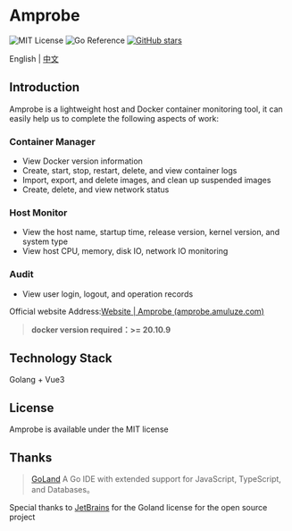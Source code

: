 # Amprobe

![MIT License](https://img.shields.io/badge/License-MIT-green.svg)
![Go Reference](https://pkg.go.dev/badge/github.com/shirou/gopsutil/v3.svg)
[![GitHub stars](https://img.shields.io/github/stars/amuluze/amprobe)](https://github.com/amuluze/amprobe/stargazers)

English | [中文](./README.md)

## Introduction

Amprobe is a lightweight host and Docker container monitoring tool, it can easily help us to complete the following aspects of work:

### Container Manager

- View Docker version information
- Create, start, stop, restart, delete, and view container logs
- Import, export, and delete images, and clean up suspended images
- Create, delete, and view network status

### Host Monitor

- View the host name, startup time, release version, kernel version, and system type
- View host CPU, memory, disk IO, network IO monitoring

### Audit

- View user login, logout, and operation records

Official website Address:[Website | Amprobe (amprobe.amuluze.com)](https://official.amprobe.amuluze.com/)

> **docker version required：>= 20.10.9**

## Technology Stack

Golang + Vue3

## License

Amprobe is available under the MIT license

## Thanks

> [GoLand](https://www.jetbrains.com/go/?from=gopay) A Go IDE with extended support for JavaScript, TypeScript, and Databases。

Special thanks to [JetBrains](https://www.jetbrains.com/?from=gopay) for the Goland license for the open source project
